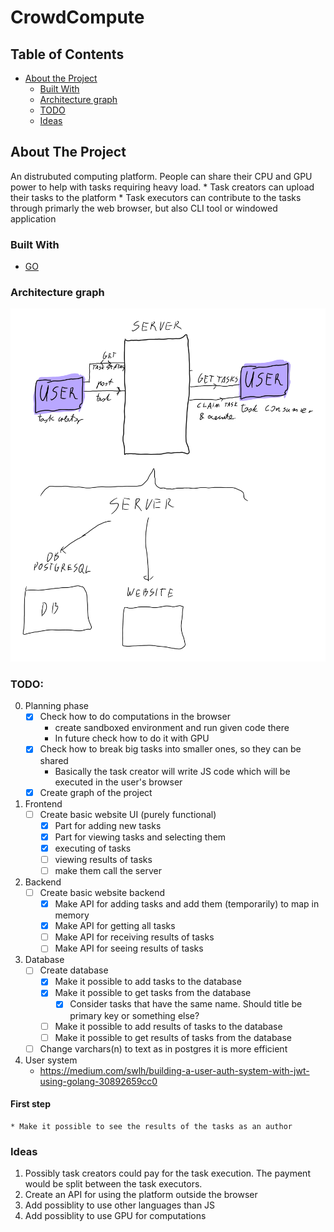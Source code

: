 # CrowdCompute

<!--
repo name: CrowdCompute
description: An distrubuted computing platform. People can share their CPU and GPU power to help with tasks requiring heavy load.
github name:  Basileus1990
link: https://github.com/Basileus1990/CrowdCompute
email: pawelb021@gmail.com
-->

<!-- TABLE OF CONTENTS -->
## Table of Contents

* [About the Project](#about-the-project)
    * [Built With](#built-with)
    * [Architecture graph](#architecture-graph)
    * [TODO](#TODO)
    * [Ideas](#ideas)


<!-- ABOUT THE PROJECT -->
## About The Project

An distrubuted computing platform. People can share their CPU and GPU power to help with tasks requiring heavy load.
    * Task creators can upload their tasks to the platform
    * Task executors can contribute to the tasks through primarly the web browser, but also CLI tool or windowed application

### Built With
* [GO](https://golang.org/)
### Architecture graph
![Architecture graph](./docs/architecture_graph.png)
### TODO:
0. Planning phase
    * [X] Check how to do computations in the browser
        * create sandboxed environment and run given code there
        * In future check how to do it with GPU
    * [X] Check how to break big tasks into smaller ones, so they can be shared
        * Basically the task creator will write JS code which will be executed in the user's browser
    * [X] Create graph of the project
    
1. Frontend
    * [ ] Create basic website UI (purely functional)
        * [X] Part for adding new tasks
        * [X] Part for viewing tasks and selecting them
        * [X] executing of tasks
        * [ ] viewing results of tasks
        * [ ] make them call the server
2. Backend 
    * [ ] Create basic website backend
        * [X] Make API for adding tasks and add them (temporarily) to map in memory
        * [X] Make API for getting all tasks
        * [ ] Make API for receiving results of tasks
        * [ ] Make API for seeing results of tasks

3. Database
    * [ ] Create database
        * [X] Make it possible to add tasks to the database
        * [X] Make it possible to get tasks from the database
            * [X] Consider tasks that have the same name. Should title be primary key or something else?
        * [ ] Make it possible to add results of tasks to the database
        * [ ] Make it possible to get results of tasks from the database
    * [ ] Change varchars(n) to text as in postgres it is more efficient 

4. User system
    * https://medium.com/swlh/building-a-user-auth-system-with-jwt-using-golang-30892659cc0



#### First step
    * Make it possible to see the results of the tasks as an author
### Ideas
1. Possibly task creators could pay for the task execution. The payment would be split between the task executors.
2. Create an API for using the platform outside the browser
3. Add possiblity to use other languages than JS
4. Add possiblity to use GPU for computations
